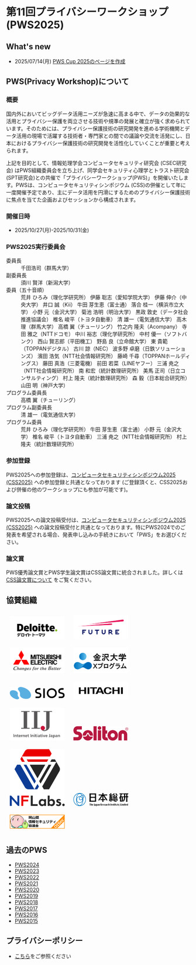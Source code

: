 # 第11回プライバシーワークショップ (PWS2025)

## What's new
- 2025/07/14(月) [PWS Cup 2025のページを作成](./cup25.html)

## PWS(Privacy Workshop)について
### 概要
国内外においてビッグデータ活用ニーズが急速に高まる中で、データの効果的な活用とプライバシー保護を両立させる技術や規準の発展と確立が強く求められています。そのためには、プライバシー保護技術の研究開発を進める学術機関とデータ活用の現場で活躍する技術者・専門家との間での議論や交流を活発にし、日本におけるプライバシー保護技術の研究開発を活性化していくことが重要と考えられます。

上記を目的として、情報処理学会コンピュータセキュリティ研究会 (CSEC研究会) はPWS組織委員会を立ち上げ、同学会セキュリティ心理学とトラスト研究会 (SPT研究会)との共催で「プライバシーワークショップ(PWS)」を開催いたします。PWSは、コンピュータセキュリティシンポジウム (CSS)の併催として年に一度開催予定であり、主にデータ活用を円滑にするためのプライバシー保護技術に焦点を当てた企画およびセッションから構成されます。


### 開催日時
- 2025/10/27(月)-2025/10/31(金)
<h3>PWS2025実行委員会</h3>
<dl>
  <dt>委員長</dt>
  <dd>千田浩司（群馬大学）</dd>
  <dt>副委員長</dt>
  <dd>須川 賢洋（新潟大学）</dd>
  <dt>委員（五十音順）</dt>
  <dd>
    <div>
      荒井 ひろみ（理化学研究所）  
      伊藤 聡志（愛知学院大学）  
      伊藤 伸介（中央大学）  
      井口 誠（Kii）  
      牛田 芽生恵（富士通）  
      落合 桂一（横浜市立大学）  
      小野 元（金沢大学）  
      菊池 浩明（明治大学）  
      黒政 敦史（データ社会推進協議会）  
      椎名 峻平（トヨタ自動車）  
      清 雄一（電気通信大学）  
      高木 理（群馬大学）  
      高橋 翼（チューリング）  
      竹之内 隆夫（Acompany）  
      寺田 雅之（NTTドコモ）  
      中川 裕志（理化学研究所）  
      中村 優一（ソフトバンク）  
      西山 賢志郎（平田機工）  
      野島 良（立命館大学）  
      東 貴範（TOPPANデジタル）  
      古川 諒（NEC）  
      波多野 卓磨（日鉄ソリューションズ）  
      濱田 浩気（NTT社会情報研究所）  
      藤崎 千尋（TOPPANホールディングス）  
      藤田 真浩（三菱電機）  
      前田 若菜（LINEヤフー）  
      三浦 尭之（NTT社会情報研究所）  
      南 和宏（統計数理研究所）  
      美馬 正司（日立コンサルティング）  
      村上 隆夫（統計数理研究所）  
      森 毅（日本総合研究所）  
      山田 明（神戸大学）
    </div>
  </dd>

  <dt>プログラム委員長</dt>
  <dd>高橋 翼（チューリング）</dd>

  <dt>プログラム副委員長</dt>
  <dd>清 雄一（電気通信大学）</dd>

  <dt>プログラム委員</dt>
  <dd>
    荒井 ひろみ（理化学研究所）  
    牛田 芽生恵（富士通）  
    小野 元（金沢大学）  
    椎名 峻平（トヨタ自動車）  
    三浦 尭之（NTT社会情報研究所）  
    村上 隆夫（統計数理研究所）
  </dd>
</dl>

### 参加登録
PWS2025への参加登録は、[コンピュータセキュリティシンポジウム2025 (CSS2025)](https://www.iwsec.org/css/2025/) への参加登録と共通となっております (ご登録頂くと、CSS2025および併催の他のワークショップにも参加が可能です)。

### 論文投稿
PWS2025への論文投稿受付は、[コンピュータセキュリティシンポジウム2025 (CSS2025)](https://www.iwsec.org/css/2025/) への論文投稿受付と共通となっております。特にPWS2024でのご発表を希望される場合、発表申し込みの手続きにおいて「PWS」をお選びください。

### 論文賞
PWS優秀論文賞とPWS学生論文賞はCSS論文賞に統合されました。詳しくは[CSS論文賞について](https://www.iwsec.org/css/2025/award.html#css) をご覧ください。

## 協賛組織
<a href="http://www.deloitte.com/jp/cyber"><img src="Images/sponsors/DEL_g_PRI_RGB.jpg" style="width:150px; margin: 10px"></a>
<a href="https://www.future.co.jp/"><img src="Images/sponsors/Future_logo.svg" style="width:150px; margin: 10px"></a>
<a href="https://www.mitsubishielectric.co.jp/"><img src="Images/sponsors/05-CorporateLogoCfB-color.png" style="width:150px; margin: 10px"></a>
<a href="https://x-pro.w3.kanazawa-u.ac.jp"><img src="Images/sponsors/kanazawa_u.jpg" style="width:150px; margin: 10px"></a>
<a href="https://www.sios.com" target="_blank"><img src="Images/sponsors/logo-sios.svg" style="width:150px; margin: 10px"></a>
<a href="https://www.hitachi.co.jp/rd/" target="_blank"><img src="Images/sponsors/Hitachi_Global_Logo_Black_RGB.png" style="width:150px; margin: 10px"></a>
<a href="https://www.iij.ad.jp/wizsafe/" target="_blank"><img src="Images/sponsors/iij_logo2.png" style="width:150px; margin: 10px"></a>
<a href="https://www.soliton.co.jp" target="_blank"><img src="Images/sponsors/Soliton_logo.png" style="width:150px; margin: 10px"></a>
<a href="https://nflabs.jp/" target="_blank"><img src="Images/sponsors/nflabs_logo.jpg" style="width:150px; margin: 10px"></a>
<a href="https://www.jri.co.jp/" target="_blank"><img src="Images/sponsors/Logo_JRI_J.svg" style="width:150px; margin: 10px"></a>
<a href="https://www.oisec.jp/CMS/" target="_blank"><img src="Images/sponsors/banner_234x60.png" style="width:150px; margin: 10px"></a>

<!--## 後援組織
[個人情報保護委員会](https://www.ppc.go.jp/)-->

## 過去のPWS
- [PWS2024](https://www.iwsec.org/pws/2024/)
- [PWS2023](https://www.iwsec.org/pws/2023/)
- [PWS2022](https://www.iwsec.org/pws/2022/)
- [PWS2021](https://www.iwsec.org/pws/2021/)
- [PWS2020](https://www.iwsec.org/pws/2020/)
- [PWS2019](https://www.iwsec.org/pws/2019/)
- [PWS2018](https://www.iwsec.org/pws/2018/)
- [PWS2017](https://www.iwsec.org/pws/2017/)
- [PWS2016](https://www.iwsec.org/pws/2016/)
- [PWS2015](https://www.iwsec.org/pws/2015/)

## プライバシーポリシー
- [こちら](privacy_policy.html)をご参照ください
